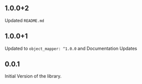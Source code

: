 ## 1.0.0+2

Updated `README.md`

## 1.0.0+1

Updated to `object_mapper: ^1.0.0` and Documentation Updates

## 0.0.1

Initial Version of the library.
